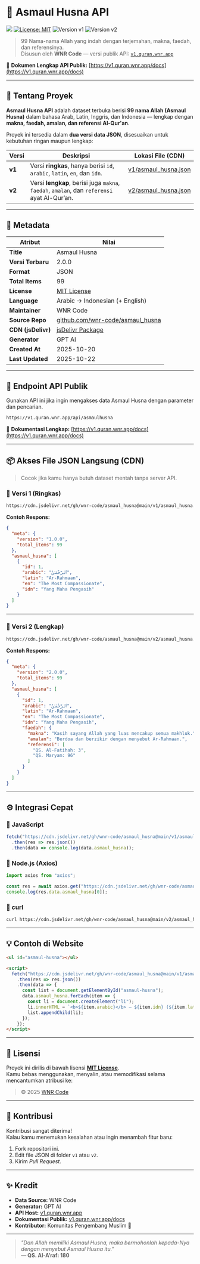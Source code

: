 # 🕌 Asmaul Husna API  

[![](https://data.jsdelivr.com/v1/package/gh/wnr-code/asmaul_husna/badge)](https://www.jsdelivr.com/package/gh/wnr-code/asmaul_husna)
[![License: MIT](https://img.shields.io/badge/License-MIT-blue.svg)](LICENSE)
![Version v1](https://img.shields.io/badge/API-v1-blue)
![Version v2](https://img.shields.io/badge/API-v2-green)

> 99 Nama-nama Allah yang indah dengan terjemahan, makna, faedah, dan referensinya.  
> Disusun oleh **WNR Code** — versi publik API: [`v1.quran.wnr.app`](https://v1.quran.wnr.app)

📘 **Dokumen Lengkap API Publik:** [https://v1.quran.wnr.app/docs](https://v1.quran.wnr.app/docs)

---

## 📖 Tentang Proyek

**Asmaul Husna API** adalah dataset terbuka berisi **99 nama Allah (Asmaul Husna)** dalam bahasa Arab, Latin, Inggris, dan Indonesia — lengkap dengan **makna, faedah, amalan, dan referensi Al-Qur'an**.

Proyek ini tersedia dalam **dua versi data JSON**, disesuaikan untuk kebutuhan ringan maupun lengkap:

| Versi | Deskripsi | Lokasi File (CDN) |
|--------|------------|------------------|
| **v1** | Versi **ringkas**, hanya berisi `id`, `arabic`, `latin`, `en`, dan `idn`. | [v1/asmaul_husna.json](https://cdn.jsdelivr.net/gh/wnr-code/asmaul_husna@main/v1/asmaul_husna.json) |
| **v2** | Versi **lengkap**, berisi juga `makna`, `faedah`, `amalan`, dan `referensi` ayat Al-Qur’an. | [v2/asmaul_husna.json](https://cdn.jsdelivr.net/gh/wnr-code/asmaul_husna@main/v2/asmaul_husna.json) |

---

## 🧩 Metadata

| Atribut | Nilai |
|----------|--------|
| **Title** | Asmaul Husna |
| **Versi Terbaru** | 2.0.0 |
| **Format** | JSON |
| **Total Items** | 99 |
| **License** | [MIT License](LICENSE) |
| **Language** | Arabic → Indonesian (+ English) |
| **Maintainer** | WNR Code |
| **Source Repo** | [github.com/wnr-code/asmaul_husna](https://github.com/wnr-code/asmaul_husna) |
| **CDN (jsDelivr)** | [jsDelivr Package](https://www.jsdelivr.com/package/gh/wnr-code/asmaul_husna) |
| **Generator** | GPT AI |
| **Created At** | 2025-10-20 |
| **Last Updated** | 2025-10-22 |

---

## 🚀 Endpoint API Publik

Gunakan API ini jika ingin mengakses data Asmaul Husna dengan parameter dan pencarian.

```bash
https://v1.quran.wnr.app/api/asmaulhusna
```

🧭 **Dokumentasi Lengkap:** [https://v1.quran.wnr.app/docs](https://v1.quran.wnr.app/docs)

---

## 📦 Akses File JSON Langsung (CDN)

> Cocok jika kamu hanya butuh dataset mentah tanpa server API.

### 🔹 Versi 1 (Ringkas)
```bash
https://cdn.jsdelivr.net/gh/wnr-code/asmaul_husna@main/v1/asmaul_husna.json
```

**Contoh Respons:**
```json
{
  "meta": {
    "version": "1.0.0",
    "total_items": 99
  },
  "asmaul_husna": [
    {
      "id": 1,
      "arabic": "ٱلرَّحْمَـٰنُ",
      "latin": "Ar-Rahmaan",
      "en": "The Most Compassionate",
      "idn": "Yang Maha Pengasih"
    }
  ]
}
```

---

### 🔹 Versi 2 (Lengkap)
```bash
https://cdn.jsdelivr.net/gh/wnr-code/asmaul_husna@main/v2/asmaul_husna.json
```

**Contoh Respons:**
```json
{
  "meta": {
    "version": "2.0.0",
    "total_items": 99
  },
  "asmaul_husna": [
    {
      "id": 1,
      "arabic": "ٱلرَّحْمَـٰنُ",
      "latin": "Ar-Rahmaan",
      "en": "The Most Compassionate",
      "idn": "Yang Maha Pengasih",
      "faedah": {
        "makna": "Kasih sayang Allah yang luas mencakup semua makhluk.",
        "amalan": "Berdoa dan berzikir dengan menyebut Ar-Rahmaan.",
        "referensi": [
          "QS. Al-Fatihah: 3",
          "QS. Maryam: 96"
        ]
      }
    }
  ]
}
```

---

## ⚙️ Integrasi Cepat

### 🔸 JavaScript
```js
fetch("https://cdn.jsdelivr.net/gh/wnr-code/asmaul_husna@main/v1/asmaul_husna.json")
  .then(res => res.json())
  .then(data => console.log(data.asmaul_husna));
```

### 🔸 Node.js (Axios)
```js
import axios from "axios";

const res = await axios.get("https://cdn.jsdelivr.net/gh/wnr-code/asmaul_husna@main/v2/asmaul_husna.json");
console.log(res.data.asmaul_husna[0]);
```

### 🔸 curl
```bash
curl https://cdn.jsdelivr.net/gh/wnr-code/asmaul_husna@main/v2/asmaul_husna.json
```

---

## 💡 Contoh di Website

```html
<ul id="asmaul-husna"></ul>

<script>
  fetch("https://cdn.jsdelivr.net/gh/wnr-code/asmaul_husna@main/v1/asmaul_husna.json")
    .then(res => res.json())
    .then(data => {
      const list = document.getElementById("asmaul-husna");
      data.asmaul_husna.forEach(item => {
        const li = document.createElement("li");
        li.innerHTML = `<b>${item.arabic}</b> — ${item.idn} (${item.latin})`;
        list.appendChild(li);
      });
    });
</script>
```

---

## 🧾 Lisensi

Proyek ini dirilis di bawah lisensi **[MIT License](LICENSE)**.  
Kamu bebas menggunakan, menyalin, atau memodifikasi selama mencantumkan atribusi ke:

> © 2025 [WNR Code](https://github.com/wnr-code)

---

## 💬 Kontribusi

Kontribusi sangat diterima!  
Kalau kamu menemukan kesalahan atau ingin menambah fitur baru:

1. Fork repositori ini.  
2. Edit file JSON di folder `v1` atau `v2`.  
3. Kirim *Pull Request*.  

---

## ✨ Kredit

* **Data Source:** WNR Code  
* **Generator:** GPT AI  
* **API Host:** [v1.quran.wnr.app](https://v1.quran.wnr.app)  
* **Dokumentasi Publik:** [v1.quran.wnr.app/docs](https://v1.quran.wnr.app/docs)  
* **Kontributor:** Komunitas Pengembang Muslim 🌙  

---

> *"Dan Allah memiliki Asmaul Husna, maka bermohonlah kepada-Nya dengan menyebut Asmaul Husna itu."*  
> **— QS. Al-A’raf: 180**
